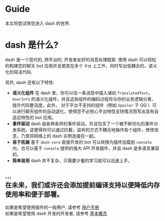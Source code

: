 # Guide

本文将尝试带您进入 dash 的世界.

# dash 是什么?

dash 是一个现代的, 跨平台的, 开发者友好的消息处理框架. 使用 dash 可以轻松的构建您的聊天 bot 应用并且使其在多个 `平台`
上工作，同时写出低耦合的，语义化的简洁代码.

另外, dash 还有以下特性:

- **语义化组件** 在 dash 里，你可以往一条消息中插入诸如 `TranslatedText`，`UserInfo` 的语义化组件，并且这些组件的编码过程将与你的业务逻辑分离，提升代码整洁度。此外，
对于平台不支持的组件（例如 `Spoiler` 于 QQ ）可以进行聊天组件的自动退化，使得您不必担心平台特性支持情况而写出具有自适应特性的 bot 应用。
- **事件驱动** dash 由各种各样的事件驱动，并且包含了一个被不断优化的事件分发系统。这使得你可以通过拦截，监听的方式不耦合地操作各个组件，修改信息，乃至将网络上的 dash 实例连接在一起。
- **易于拓展** 基于 `dash-core` 直接开发的 bot 可以转换为插件加载到 `console` 内，也可以基于 `console` 提供的强大 API 开发插件，并且 dash 是多语言兼容的。
- **简单易用** dash 并不复杂，只需要少量的学习就可以迅速上手。

...  
在未来，我们或许还会添加提前编译支持以便降低内存使用率和便于部署。
---

如果是希望使用插件的一般用户, 请参考 [用户手册](./user/Manual.md)  
如果是希望使用 dash 开发的开发者, 请参考 [基本概念](./dev/Concepts.md)



